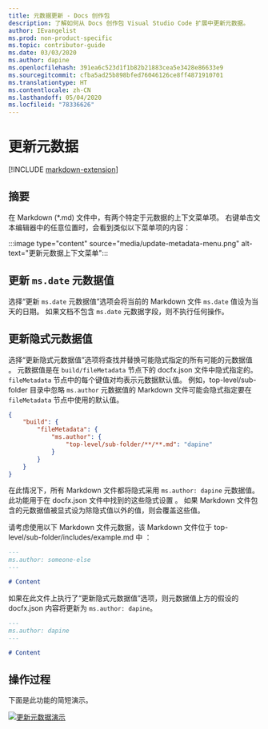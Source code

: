 ```yaml
---
title: 元数据更新 - Docs 创作包
description: 了解如何从 Docs 创作包 Visual Studio Code 扩展中更新元数据。
author: IEvangelist
ms.prod: non-product-specific
ms.topic: contributor-guide
ms.date: 03/03/2020
ms.author: dapine
ms.openlocfilehash: 391ea6c523d1f1b82b21883cea5e3428e86633e9
ms.sourcegitcommit: cfba5ad25b898bfed76046126ce8ff4871910701
ms.translationtype: HT
ms.contentlocale: zh-CN
ms.lasthandoff: 05/04/2020
ms.locfileid: "78336626"
---
```

# <a name="update-metadata"></a>更新元数据

[!INCLUDE [markdown-extension](includes/markdown-extension.md)]

## <a name="summary"></a>摘要

在 Markdown (\*.md) 文件中，有两个特定于元数据的上下文菜单项。 右键单击文本编辑器中的任意位置时，会看到类似以下菜单项的内容：

:::image type="content" source="media/update-metadata-menu.png" alt-text="更新元数据上下文菜单":::

## <a name="update-msdate-metadata-value"></a>更新 `ms.date` 元数据值

选择“更新 `ms.date` 元数据值”选项会将当前的 Markdown 文件 `ms.date` 值设为当天的日期。 如果文档不包含 `ms.date` 元数据字段，则不执行任何操作。

## <a name="update-implicit-metadata-values"></a>更新隐式元数据值

选择“更新隐式元数据值”选项将查找并替换可能隐式指定的所有可能的元数据值  。 元数据值是在 `build/fileMetadata` 节点下的 docfx.json 文件中隐式指定的。 `fileMetadata` 节点中的每个键值对均表示元数据默认值。 例如，top-level/sub-folder 目录中忽略 `ms.author` 元数据值的 Markdown 文件可能会隐式指定要在 `fileMetadata` 节点中使用的默认值。

```json
{
    "build": {
        "fileMetadata": {
            "ms.author": {
                "top-level/sub-folder/**/**.md": "dapine"
            }
        }
    }
}
```

在此情况下，所有 Markdown 文件都将隐式采用 `ms.author: dapine` 元数据值。 此功能用于在 docfx.json 文件中找到的这些隐式设置  。 如果 Markdown 文件包含的元数据值被显式设为除隐式值以外的值，则会覆盖这些值。

请考虑使用以下 Markdown 文件元数据，该 Markdown 文件位于 top-level/sub-folder/includes/example.md 中  ：

```markdown
---
ms.author: someone-else
---

# Content
```

如果在此文件上执行了“更新隐式元数据值”选项，则元数据值上方的假设的 docfx.json 内容将更新为 `ms.author: dapine`。

```markdown
---
ms.author: dapine
---

# Content
```

## <a name="in-action"></a>操作过程

下面是此功能的简短演示。

[![更新元数据演示](media/update-metadata.gif)](media/update-metadata.gif#lightbox)
